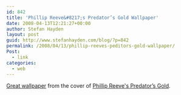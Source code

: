 ```yaml
---
id: 842
title: 'Phillip Reeve&#8217;s Predator’s Gold Wallpaper'
date: 2008-04-13T12:21:27+00:00
author: Stefan Hayden
layout: post
guid: http://www.stefanhayden.com/blog/?p=842
permalink: /2008/04/13/phillip-reeves-peditors-gold-wallpaper/
Post:
  - link
categories:
  - web
---
```

<a href="http://www.ewallpapers.eu/Other/Abstract/Mystic-Castle.html">Great wallpaper</a> from the cover of <a href="http://www.booksiamreading.com/book/1111338287">Phillip Reeve's Predator’s Gold</a>.